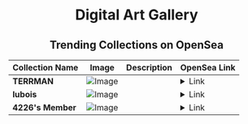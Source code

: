 <div align="center">

# Digital Art Gallery

## Trending Collections on OpenSea

| Collection Name                       | Image                                                                                     | Description                       | OpenSea Link                                                                                          |
|---------------------------------------|-------------------------------------------------------------------------------------------|-----------------------------------|--------------------------------------------------------------------------------------------------------|
| **TERRMAN** | ![Image](https://i.seadn.io/s/raw/files/6dd01fa30f1685de0e5e203c2bb9ee5e.jpg?w=500&auto=format?w=200&auto=format) |  | <details><summary>Link</summary>[TERRMAN](https://opensea.io/collection/terrman)</details> |
| **lubois** | ![Image](https://i.seadn.io/s/raw/files/9c0afd0670280928e0881ab246bc7d3e.jpg?w=500&auto=format?w=200&auto=format) |  | <details><summary>Link</summary>[lubois](https://opensea.io/collection/lubois)</details> |
| **4226's Member** | ![Image](https://i.seadn.io/s/raw/files/34916265a4cbe104c8cbceba492b3f99.png?w=500&auto=format?w=200&auto=format) |  | <details><summary>Link</summary>[4226's Member](https://opensea.io/collection/4226-s-member)</details> |

</div>